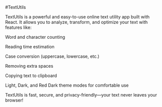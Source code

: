 #TextUtils

TextUtils is a powerful and easy-to-use online text utility app built with React. It allows you to analyze, transform, and optimize your text with features like:

Word and character counting

Reading time estimation

Case conversion (uppercase, lowercase, etc.)

Removing extra spaces

Copying text to clipboard

Light, Dark, and Red Dark theme modes for comfortable use

TextUtils is fast, secure, and privacy-friendly—your text never leaves your browser!
